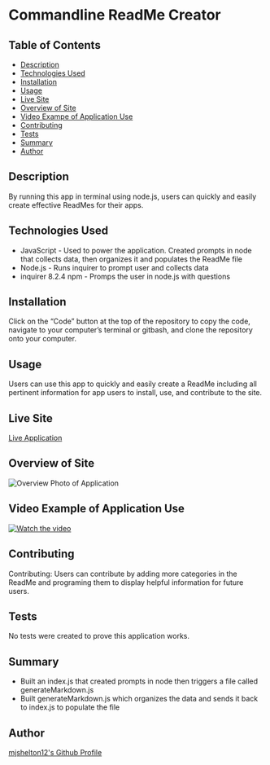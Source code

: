 # Commandline ReadMe Creator
   
  ## Table of Contents
  - [Description](#Description)  
  - [Technologies Used](#Technologies-Used)  
  - [Installation](#Installation)
  - [Usage](#Usage)
  - [Live Site](#Live-Site)
  - [Overview of Site](#Overview-of-Site)
  - [Video Exampe of Application Use](#Video-Exampe-of-Application-Use)
  - [Contributing](#Contributing)
  - [Tests](#Tests)
  - [Summary](#Summary)
  - [Author](#Author)
  
  ## Description

  By running this app in terminal using node.js, users can quickly and easily create effective ReadMes for their apps.

  ## Technologies Used

   * JavaScript - Used to power the application. Created prompts in node that collects data, then organizes it and populates the ReadMe file
   * Node.js - Runs inquirer to prompt user and collects data
   * inquirer 8.2.4 npm - Promps the user in node.js with questions

  ## Installation

  Click on the “Code” button at the top of the repository to copy the code, navigate to your computer’s terminal or gitbash, and clone the repository onto your computer.

  ## Usage

  Users can use this app to quickly and easily create a ReadMe including all pertinent information for app users to install, use, and contribute to the site.

  ## Live Site

  [Live Application](https://github.com/mjshelton12/Commandline_Readme_Creator)

  ## Overview of Site

  ![Overview Photo of Application](https://imgur.com/YS2bwZN.jpg)

  ## Video Example of Application Use

  [![Watch the video](https://i.imgur.com/HVTHXM5.jpg)](https://drive.google.com/file/d/13k2mnXBInseaWXGU2y-fgxZ_5ZAZT82F/view?usp=sharing)

  ## Contributing

  Contributing: Users can contribute by adding more categories in the ReadMe and programing them to display helpful information for future users.

  ## Tests

  No tests were created to prove this application works.

  ## Summary

  * Built an index.js that created prompts in node then triggers a file called generateMarkdown.js
  * Built generateMarkdown.js which organizes the data and sends it back to index.js to populate the file

  ## Author

  [mjshelton12's Github Profile](http://www.github.com/mjshelton12)


